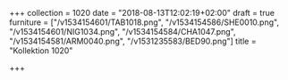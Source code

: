 +++
collection = 1020
date = "2018-08-13T12:02:19+02:00"
draft = true
furniture = ["/v1534154601/TAB1018.png", "/v1534154586/SHE0010.png", "/v1534154601/NIG1034.png", "/v1534154584/CHA1047.png", "/v1534154581/ARM0040.png", "/v1531235583/BED90.png"]
title = "Kollektion 1020"

+++
